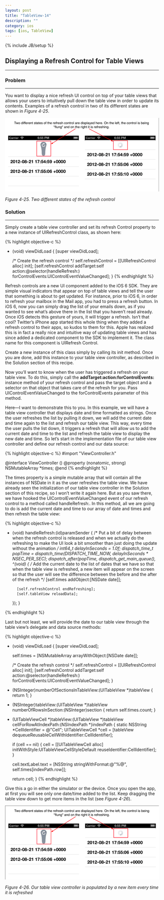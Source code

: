 ```yaml
---
layout: post
title: "TableView-14"
description: ""
category: ios
tags: [ios, TableView]
---
```

{% include JB/setup %}

## Displaying a Refresh Control for Table Views
---

### Problem
---

You want to display a nice refresh UI control on top of your table views that allows your users to intuitively pull down the table view in order to update its contents. Examples of a refresh control in two of its different states are shown in *Figure 4-25*.

![TableView-25](/assets/img/ios/TableView-25.png)

*Figure 4-25. Two different states of the refresh control*

### Solution
---

Simply create a table view controller and set its refresh Control property to a new instance of UIRefreshControl class, as shown here:

{% highlight objective-c %}
- (void) viewDidLoad {
	[super viewDidLoad];

	/* Create the refresh control */
	self.refreshControl = [[UIRefreshControl alloc] init];
	[self.refreshControl addTarget:self
		action:@selector(handleRefresh:)
		forControlEvents:UIControlEventValueChanged];
}
{% endhighlight %}

Refresh controls are a new UI component added to the iOS 6 SDK. They are simple visual indicators that appear on top of table views and tell the user that something is about to get updated. For instance, prior to iOS 6, in order to refresh your mailbox in the Mail app, you had to press a refresh button. In iOS 6, now you can simply drag the list of your emails down, as if you wanted to see what’s above there in the list that you haven’t read already. Once iOS detects this gesture of yours, it will trigger a refresh. Isn’t that cool? Twitter’s iPhone app started this whole thing when they added a refresh control to their apps, so kudos to them for this. Apple has realized this is in fact a really nice and intuitive way of updating table views and has since added a dedicated component to the SDK to implement it. The class name for this component is UIRefresh Control.

Create a new instance of this class simply by calling its init method. Once you are done, add this instance to your table view controller, as described in the Solution section of this recipe.

Now you’ll want to know when the user has triggered a refresh on your table view. To do this, simply call the **addTarget:action:forControlEvents:** instance method of your refresh control and pass the target object and a selector on that object that takes care of the refresh for you. Pass UIControlEventValueChanged to the forControlEvents parameter of this method.

Here—I want to demonstrate this to you. In this example, we will have a table view controller that displays date and time formatted as strings. Once the user refreshes the list by pulling it down, we will add the current date and time again to the list and refresh our table view. This way, every time the user pulls the list down, it triggers a refresh that will allow us to add the current date and time to the list and refresh the table view to display the new date and time. So let’s start in the implementation file of our table view controller and define our refresh control and our data source:

{% highlight objective-c %}
#import "ViewController.h"

@interface ViewController ()
@property (nonatomic, strong) NSMutableArray *times;
@end
{% endhighlight %}

The times property is a simple mutable array that will contain all the instances of NSDate in it as the user refreshes the table view. We have already seen the initialization of our table view controller in the Solution section of this recipe, so I won’t write it again here. But as you saw there, we have hooked the UIControlEventValueChanged event of our refresh control to a method called handleRefresh:. In this method, all we are going to do is add the current date and time to our array of date and times and then refresh the table view:


{% highlight objective-c %}
- (void) handleRefresh:(id)paramSender {
	/* Put a bit of delay between when the refresh control is released and when we actually do the refreshing to make the UI look a bit smoother than just doing the update without the animation */
	int64_t delayInSeconds = 1.0f;
	dispatch_time_t popTime = dispatch_time(DISPATCH_TIME_NOW, delayInSeconds * NSEC_PER_SEC);
	dispatch_after(popTime, dispatch_get_main_queue(), ^(void) {
		/* Add the current date to the list of dates that we have so that when the table view is refreshed, a new item will appear on the screen so that the user will see the difference between the before and the after of the refresh */
		[self.times addObject:[NSDate date]];

		[self.refreshControl endRefreshing];
		[self.tableView reloadData];
	});
}

{% endhighlight %}

Last but not least, we will provide the date to our table view through the table view’s delegate and data source methods:

{% highlight objective-c %}
- (void) viewDidLoad {
	[super viewDidLoad];

	self.times = [NSMutableArray arrayWithObject:[NSDate date]];

	/* Create the refresh control */
	self.refreshControl = [[UIRefreshControl alloc] init];
	[self.refreshControl addTarget:self
		action:@selector(handleRefresh:)
		forControlEvents:UIControlEventValueChanged];
}

- (NSInteger)numberOfSectionsInTableView:(UITableView *)tableView {
	return 1;
}

- (NSInteger)tableView:(UITableView *)tableView numberOfRowsInSection:(NSInteger)section {
	return self.times.count;
}

- (UITableViewCell *)tableView:(UITableView *)tableView cellForRowAtIndexPath:(NSIndexPath *)indexPath {
	static NSString *CellIdentifier = @"Cell";
	UITableViewCell *cell = [tableView dequeueReusableCellWithIdentifier:CellIdentifier];

	if (cell == nil) {
		cell = [[UITableViewCell alloc] initWithStyle:UITableViewCellStyleDefault reuseIdentifier:CellIdentifier];
	}

	cell.textLabel.text = [NSString stringWithFormat:@"%@",
	self.times[indexPath.row]];

	return cell;
}
{% endhighlight %}

Give this a go in either the simulator or the device. Once you open the app, at first you will see only one date/time added to the list. Keep dragging the table view down to get more items in the list (see *Figure 4-26*).

![TableView-26](/assets/img/ios/TableView-26.png)

*Figure 4-26. Our table view controller is populated by a new item every time it is refreshed*
